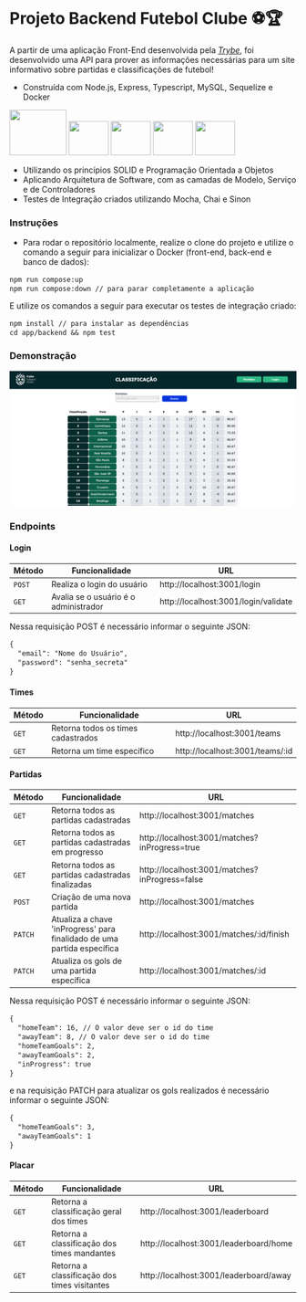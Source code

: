# Projeto Backend Futebol Clube ⚽️🏆

A partir de uma aplicação Front-End desenvolvida pela _[Trybe](https://www.betrybe.com)_, foi desenvolvido uma API para prover as informações necessárias para um site informativo sobre partidas e classificações de futebol!

* Construída com Node.js, Express, Typescript, MySQL, Sequelize e Docker
<div>
<img src="https://cdn.jsdelivr.net/gh/devicons/devicon/icons/nodejs/nodejs-plain-wordmark.svg" height= "80px" width= "100px" />

<img src="https://cdn.jsdelivr.net/gh/devicons/devicon/icons/typescript/typescript-original.svg" height= "60px" width= "70px" />


<img src="https://cdn.jsdelivr.net/gh/devicons/devicon/icons/mysql/mysql-original-wordmark.svg" height= "60px" width= "70px" />

<img src="https://cdn.jsdelivr.net/gh/devicons/devicon/icons/sequelize/sequelize-original-wordmark.svg" height= "60px" width= "70px" />

<img src="https://cdn.jsdelivr.net/gh/devicons/devicon/icons/docker/docker-original-wordmark.svg" height= "60px" width= "70px" />

</div>

* Utilizando os princípios SOLID e Programação Orientada a Objetos
* Aplicando Arquitetura de Software, com as camadas de Modelo, Serviço e de Controladores
* Testes de Integração criados utilizando Mocha, Chai e Sinon


### Instruções

- Para rodar o repositório localmente, realize o clone do projeto e utilize o comando a seguir para inicializar o Docker (front-end, back-end e banco de dados):

```
npm run compose:up
npm run compose:down // para parar completamente a aplicação
```

E utilize os comandos a seguir para executar os testes de integração criado:

```
npm install // para instalar as dependências
cd app/backend && npm test
```

### Demonstração

<p align="center">
  <img src="/app/frontend/src/images/tfc_classificacao.png" alt="Trybe Futebol Clube - Demostração"/>
</p>

### Endpoints

#### Login

| Método | Funcionalidade | URL |
|---|---|---|
| `POST` | Realiza o login do usuário | http://localhost:3001/login |
| `GET` | Avalia se o usuário é o administrador | http://localhost:3001/login/validate |

Nessa requisição POST é necessário informar o seguinte JSON:

```
{
  "email": "Nome do Usuário",
  "password": "senha_secreta"
}
```


#### Times

| Método | Funcionalidade | URL |
|---|---|---|
| `GET` | Retorna todos os times cadastrados | http://localhost:3001/teams |
| `GET` | Retorna um time específico | http://localhost:3001/teams/:id |


#### Partidas

| Método | Funcionalidade | URL |
|---|---|---|
| `GET` | Retorna todos as partidas cadastradas | http://localhost:3001/matches |
| `GET` | Retorna todos as partidas cadastradas em progresso | http://localhost:3001/matches?inProgress=true |
| `GET` | Retorna todos as partidas cadastradas finalizadas | http://localhost:3001/matches?inProgress=false |
| `POST` | Criação de uma nova partida | http://localhost:3001/matches |
| `PATCH` | Atualiza a chave 'inProgress' para finalidado de uma partida específica | http://localhost:3001/matches/:id/finish |
| `PATCH` | Atualiza os gols de uma partida específica | http://localhost:3001/matches/:id |

Nessa requisição POST é necessário informar o seguinte JSON:

```
{
  "homeTeam": 16, // O valor deve ser o id do time
  "awayTeam": 8, // O valor deve ser o id do time
  "homeTeamGoals": 2,
  "awayTeamGoals": 2,
  "inProgress": true
}
```

e na requisição PATCH para atualizar os gols realizados é necessário informar o seguinte JSON:

```
{
  "homeTeamGoals": 3,
  "awayTeamGoals": 1
}
```

#### Placar

| Método | Funcionalidade | URL |
|---|---|---|
| `GET` | Retorna a classificação geral dos times | http://localhost:3001/leaderboard |
| `GET` | Retorna a classificação dos times mandantes | http://localhost:3001/leaderboard/home |
| `GET` | Retorna a classificação dos times visitantes | http://localhost:3001/leaderboard/away |
